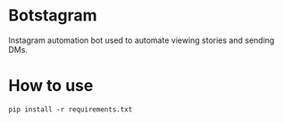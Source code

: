 # Botstagram
Instagram automation bot used to automate viewing stories and sending DMs.

# How to use
``pip install -r requirements.txt``

